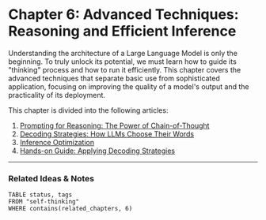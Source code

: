 # Chapter 6: Advanced Techniques: Reasoning and Efficient Inference

Understanding the architecture of a Large Language Model is only the beginning. To truly unlock its potential, we must learn how to guide its "thinking" process and how to run it efficiently. This chapter covers the advanced techniques that separate basic use from sophisticated application, focusing on improving the quality of a model's output and the practicality of its deployment.

This chapter is divided into the following articles:

1.  [Prompting for Reasoning: The Power of Chain-of-Thought](./01_prompting_for_reasoning.md)
2.  [Decoding Strategies: How LLMs Choose Their Words](./02_decoding_strategies.md)
3.  [Inference Optimization](./03_inference_optimization.md)
4.  [Hands-on Guide: Applying Decoding Strategies](./04_hands_on_guide_decoding.md)

---
### Related Ideas & Notes

```dataview
TABLE status, tags
FROM "self-thinking"
WHERE contains(related_chapters, 6)
```